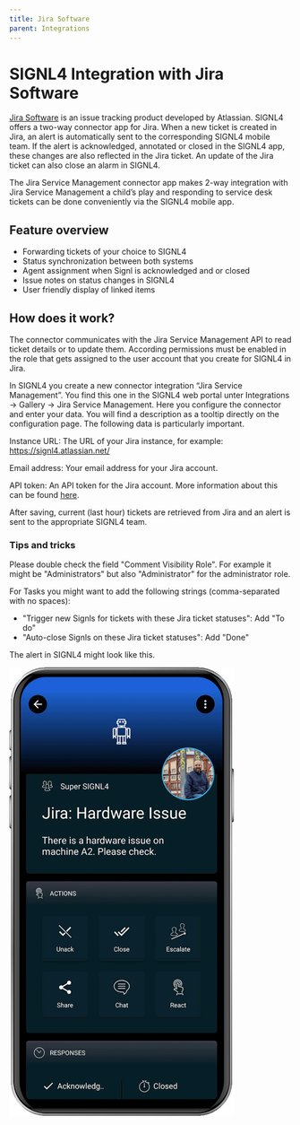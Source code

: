 ```yaml
---
title: Jira Software
parent: Integrations
---
```


# SIGNL4 Integration with Jira Software

[Jira Software](https://www.atlassian.com/software/jira) is an issue tracking product developed by Atlassian. SIGNL4 offers a two-way connector app for Jira. When a new ticket is created in Jira, an alert is automatically sent to the corresponding SIGNL4 mobile team. If the alert is acknowledged, annotated or closed in the SIGNL4 app, these changes are also reflected in the Jira ticket. An update of the Jira ticket can also close an alarm in SIGNL4.

The Jira Service Management connector app makes 2-way integration with Jira Service Management a child’s play and responding to service desk tickets can be done conveniently via the SIGNL4 mobile app.

## Feature overview

- Forwarding tickets of your choice to SIGNL4
- Status synchronization between both systems
- Agent assignment when Signl is acknowledged and or closed
- Issue notes on status changes in SIGNL4
- User friendly display of linked items

## How does it work?

The connector communicates with the Jira Service Management API to read ticket details or to update them. According permissions must be enabled in the role that gets assigned to the user account that you create for SIGNL4 in Jira.

In SIGNL4 you create a new connector integration “Jira Service Management”. You find this one in the SIGNL4 web portal unter Integrations -> Gallery -> Jira Service Management. Here you configure the connector and enter your data. You will find a description as a tooltip directly on the configuration page. The following data is particularly important.

Instance URL: The URL of your Jira instance, for example: https://signl4.atlassian.net/

Email address: Your email address for your Jira account.

API token: An API token for the Jira account. More information about this can be found [here](https://support.atlassian.com/atlassian-account/docs/manage-api-tokens-for-your-atlassian-account/).

After saving, current (last hour) tickets are retrieved from Jira and an alert is sent to the appropriate SIGNL4 team.

### Tips and tricks

Please double check the field "Comment Visibility Role". For example it might be "Administrators" but also "Administrator" for the administrator role.

For Tasks you might want to add the following strings (comma-separated with no spaces):
- "Trigger new Signls for tickets with these Jira ticket statuses": Add "To do"
- "Auto-close Signls on these Jira ticket statuses": Add "Done"

The alert in SIGNL4 might look like this.

![SIGNL4 Alert](signl4-jira.png)

